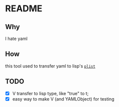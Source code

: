 # README #

## Why ##

I hate yaml

## How ##

this tool used to transfer yaml to lisp's [`plist`](https://www.cs.cmu.edu/Groups/AI/html/cltl/clm/node108.html)

## TODO ##

- [x] V transfer to lisp type, like "true" to t; 
- [x] easy way to make V (and YAMLObject) for testing
